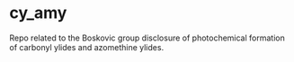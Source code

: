 # cy_amy
Repo related to the Boskovic group disclosure of photochemical formation of carbonyl ylides and azomethine ylides.
